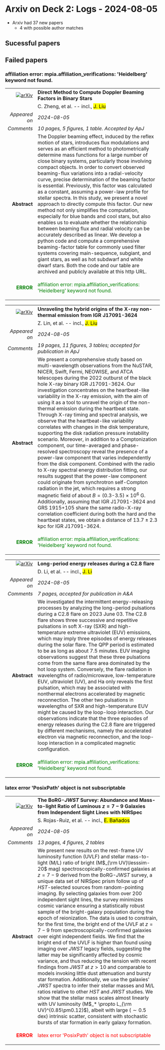 # Arxiv on Deck 2: Logs - 2024-08-05

* Arxiv had 37 new papers
    * 4 with possible author matches

## Sucessful papers

## Failed papers

### affiliation error: mpia.affiliation_verifications: 'Heidelberg' keyword not found. 


|||
|---:|:---|
| [![arXiv](https://img.shields.io/badge/arXiv-2408.01033-b31b1b.svg)](https://arxiv.org/abs/2408.01033) | **Direct Method to Compute Doppler Beaming Factors in Binary Stars**  |
|| C. Zheng, et al. -- incl., <mark>J. Liu</mark> |
|*Appeared on*| *2024-08-05*|
|*Comments*| *10 pages, 5 figures, 1 table. Accepted by ApJ*|
|**Abstract**|            The Doppler beaming effect, induced by the reflex motion of stars, introduces flux modulations and serves as an efficient method to photometrically determine mass functions for a large number of close binary systems, particularly those involving compact objects. In order to convert observed beaming-flux variations into a radial-velocity curve, precise determination of the beaming factor is essential. Previously, this factor was calculated as a constant, assuming a power-law profile for stellar spectra. In this study, we present a novel approach to directly compute this factor. Our new method not only simplifies the computation, especially for blue bands and cool stars, but also enables us to evaluate whether the relationship between beaming flux and radial velocity can be accurately described as linear. We develop a python code and compute a comprehensive beaming-factor table for commonly used filter systems covering main-sequence, subgiant, and giant stars, as well as hot subdwarf and white dwarf stars. Both the code and our table are archived and publicly available at this http URL.         |
|<p style="color:green"> **ERROR** </p>| <p style="color:green">affiliation error: mpia.affiliation_verifications: 'Heidelberg' keyword not found.</p> |


|||
|---:|:---|
| [![arXiv](https://img.shields.io/badge/arXiv-2408.01110-b31b1b.svg)](https://arxiv.org/abs/2408.01110) | **Unraveling the hybrid origins of the X-ray non-thermal emission from IGR J17091-3624**  |
|| Z. Lin, et al. -- incl., <mark>J. Liu</mark> |
|*Appeared on*| *2024-08-05*|
|*Comments*| *19 pages, 11 figures, 3 tables; accepted for publication in ApJ*|
|**Abstract**|            We present a comprehensive study based on multi-wavelength observations from the NuSTAR, NICER, Swift, Fermi, NEOWISE, and ATCA telescopes during the 2022 outburst of the black hole X-ray binary IGR J17091-3624. Our investigation concentrates on the heartbeat-like variability in the X-ray emission, with the aim of using it as a tool to unravel the origin of the non-thermal emission during the heartbeat state. Through X-ray timing and spectral analysis, we observe that the heartbeat-like variability correlates with changes in the disk temperature, supporting the disk radiation pressure instability scenario. Moreover, in addition to a Comptonization component, our time-averaged and phase-resolved spectroscopy reveal the presence of a power-law component that varies independently from the disk component. Combined with the radio to X-ray spectral energy distribution fitting, our results suggest that the power-law component could originate from synchrotron self-Compton radiation in the jet, which requires a strong magnetic field of about $B = (0.3$-$3.5)\times10^6$ G. Additionally, assuming that IGR J17091-3624 and GRS 1915+105 share the same radio-X-ray correlation coefficient during both the hard and the heartbeat states, we obtain a distance of $13.7\pm2.3$ kpc for IGR J17091-3624.         |
|<p style="color:green"> **ERROR** </p>| <p style="color:green">affiliation error: mpia.affiliation_verifications: 'Heidelberg' keyword not found.</p> |


|||
|---:|:---|
| [![arXiv](https://img.shields.io/badge/arXiv-2408.01179-b31b1b.svg)](https://arxiv.org/abs/2408.01179) | **Long-period energy releases during a C2.8 flare**  |
|| D. Li, et al. -- incl., <mark>J. Li</mark> |
|*Appeared on*| *2024-08-05*|
|*Comments*| *7 pages, accepted for publication in A&A*|
|**Abstract**|            We investigated the intermittent energy-releasing processes by analyzing the long-period pulsations during a C2.8 flare on 2023 June 03. The C2.8 flare shows three successive and repetitive pulsations in soft X-ray (SXR) and high-temperature extreme ultraviolet (EUV) emissions, which may imply three episodes of energy releases during the solar flare. The QPP period is estimated to be as long as about 7.5 minutes. EUV imaging observations suggest that these three pulsations come from the same flare area dominated by the hot loop system. Conversely, the flare radiation in wavelengths of radio/microwave, low-temperature EUV, ultraviolet (UV), and Ha only reveals the first pulsation, which may be associated with nonthermal electrons accelerated by magnetic reconnection. The other two pulsations in wavelengths of SXR and high-temperature EUV might be caused by the loop-loop interaction. Our observations indicate that the three episodes of energy releases during the C2.8 flare are triggered by different mechanisms, namely the accelerated electron via magnetic reconnection, and the loop-loop interaction in a complicated magnetic configuration.         |
|<p style="color:green"> **ERROR** </p>| <p style="color:green">affiliation error: mpia.affiliation_verifications: 'Heidelberg' keyword not found.</p> |

### latex error 'PosixPath' object is not subscriptable 


|||
|---:|:---|
| [![arXiv](https://img.shields.io/badge/arXiv-2408.00843-b31b1b.svg)](https://arxiv.org/abs/2408.00843) | **The BoRG-$JWST$ Survey: Abundance and Mass-to-light Ratio of Luminous $z=7-9$ Galaxies from Independent Sight Lines with NIRSpec**  |
|| S. Rojas-Ruiz, et al. -- incl., <mark>E. Bañados</mark> |
|*Appeared on*| *2024-08-05*|
|*Comments*| *13 pages, 4 figures, 2 tables*|
|**Abstract**|            We present new results on the rest-frame UV luminosity function (UVLF) and stellar mass-to-light (M/L) ratio of bright (M$_{\rm UV}\lesssim-20$ mag) spectroscopically-confirmed galaxies at $z=7-9$ derived from the BoRG-$JWST$ survey, a unique data set of NIRSpec prism follow up of $HST$-selected sources from random-pointing imaging. By selecting galaxies from over 200 independent sight lines, the survey minimizes cosmic variance ensuring a statistically robust sample of the bright-galaxy population during the epoch of reionization. The data is used to constrain, for the first time, the bright end of the UVLF at $z=7-9$ from spectroscopically-confirmed galaxies over eight independent fields. We find that the bright end of the UVLF is higher than found using imaging over $JWST$ legacy fields, suggesting the latter may be significantly affected by cosmic variance, and thus reducing the tension with recent findings from $JWST$ at $z>10$ and comparable to models invoking little dust attenuation and bursty star formation. Additionally, we use the galaxies' $JWST$ spectra to infer their stellar masses and M/L ratios relative to other $HST$ and $JWST$ studies. We show that the stellar mass scales almost linearly with UV luminosity (M$_* \propto L_{\rm UV}^{0.85\pm0.12}$), albeit with large ($\sim0.5$ dex) intrinsic scatter, consistent with stochastic bursts of star formation in early galaxy formation.         |
|<p style="color:red"> **ERROR** </p>| <p style="color:red">latex error 'PosixPath' object is not subscriptable</p> |

